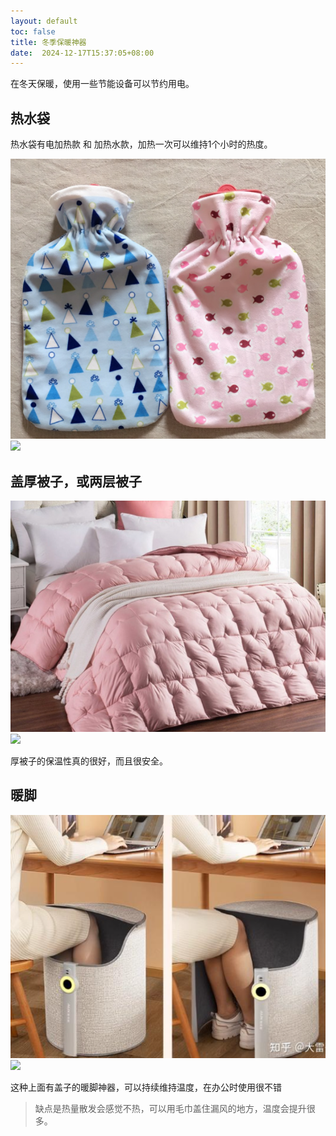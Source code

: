 ```yaml
---
layout: default
toc: false
title: 冬季保暖神器
date:  2024-12-17T15:37:05+08:00
---
```


在冬天保暖，使用一些节能设备可以节约用电。

<!--more-->

## 热水袋

热水袋有电加热款 和 加热水款，加热一次可以维持1个小时的热度。

![](images/2024-12-17-15-41-57.png)
![](../images/2024-12-17-15-41-57.png)

## 盖厚被子，或两层被子


![](images/2024-12-17-15-43-04.png)
![](../images/2024-12-17-15-43-04.png)

厚被子的保温性真的很好，而且很安全。

## 暖脚

![](images/2024-12-17-15-44-39.png)
![](../images/2024-12-17-15-44-39.png)

这种上面有盖子的暖脚神器，可以持续维持温度，在办公时使用很不错

> 缺点是热量散发会感觉不热，可以用毛巾盖住漏风的地方，温度会提升很多。



